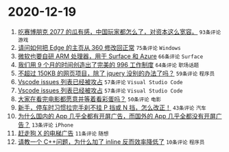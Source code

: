 # 2020-12-19

1. [吃赛博朋克 2077 的瓜有感，中国玩家都怎么了，对资本这么宽容。](https://www.v2ex.com/t/736999) ``93条评论`` ``游戏``
1. [请问如何把 Edge 的主页从 360 修改回正常](https://www.v2ex.com/t/736961) ``75条评论`` ``Windows``
1. [微软也要自研 ARM 处理器，用于 Surface 和 Azure](https://www.v2ex.com/t/736954) ``66条评论`` ``Surface``
1. [我们用 9 个月的时间创造出了完美的 996 工作制度](https://www.v2ex.com/t/737054) ``64条评论`` ``职场话题``
1. [不超过 150KB 的网页项目，除了 jquery 没别的办法了吗？](https://www.v2ex.com/t/737048) ``59条评论`` ``程序员``
1. [Vscode issues 列表已经被攻占](https://www.v2ex.com/t/737099) ``57条评论`` ``Visual Studio Code``
1. [Vscode issues 列表已经被攻占](https://www.v2ex.com/t/737099) ``57条评论`` ``Visual Studio Code``
1. [大家在看完电影都愿意并等着看彩蛋吗？](https://www.v2ex.com/t/736956) ``50条评论`` ``电影``
1. [新手，停车时习惯拉完手刹不挂 P 挡或 N 挡，怎么改正！](https://www.v2ex.com/t/736988) ``43条评论`` ``汽车``
1. [为什么国内的 App 几乎全都有开屏广告，而国外的 App 几乎全都没有开屏广告？](https://www.v2ex.com/t/737098) ``13条评论`` ``iPhone``
1. [赶走狗 X 的电梯广告](https://www.v2ex.com/t/737088) ``11条评论`` ``随想``
1. [请教一个 C++问题，为什么加了 inline 反而效率降低了](https://www.v2ex.com/t/737087) ``10条评论`` ``程序员``
